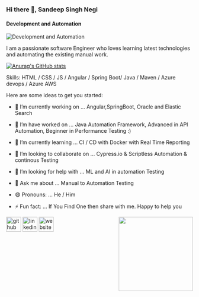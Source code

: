 ### Hi there 👋, Sandeep Singh Negi
#### Development and Automation
![Development and Automation]()

I am a passionate software Engineer who loves learning latest technologies and automating the existing manual work.

[![Anurag's GitHub stats](https://github-readme-stats.vercel.app/api?username=sandeepnegi1996)](https://github.com/anuraghazra/github-readme-stats)

Skills: HTML / CSS / JS / Angular / Spring Boot/ Java / Maven / Azure devops / Azure  AWS

Here are some ideas to get you started:

- 🔭 I’m currently working on ...         Angular,SpringBoot, Oracle and Elastic Search

- 🔭 I’m have worked on  ...              Java Automation Framework, Advanced in API Automation, Beginner in Performance Testing :)

- 🌱 I’m currently learning ...           CI / CD with Docker with Real Time Reporting 

- 👯 I’m looking to collaborate on ...    Cypress.io &  Scriptless Automation & continous Testing

- 🤔 I’m looking for help with ...        ML and AI in automation Testing 

- 💬 Ask me about ...                     Manual to Automation Testing 

- 😄 Pronouns: ...                        He / Him

- ⚡ Fun fact: ...                         If You Find One then share with me. Happy to help you  
<img align='right' src='https://media.giphy.com/media/bcKmIWkUMCjVm/giphy.gif' width='200"'>


[<img src='https://cdn.jsdelivr.net/npm/simple-icons@3.0.1/icons/github.svg' alt='github' height='40'>](https://github.com/sandeepnegi1996)  [<img src='https://cdn.jsdelivr.net/npm/simple-icons@3.0.1/icons/linkedin.svg' alt='linkedin' height='40'>](https://www.linkedin.com/in/sandeepnegi1996/)  [<img src='https://cdn.jsdelivr.net/npm/simple-icons@3.0.1/icons/icloud.svg' alt='website' height='40'>](www.hashcodehub.com)  

